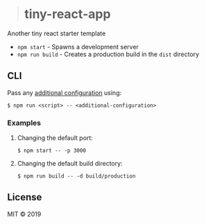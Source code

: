 > # tiny-react-app

Another tiny react starter template

- `npm start` - Spawns a development server
- `npm run build` - Creates a production build in the `dist` directory

## CLI
Pass any [additional configuration](https://parceljs.org/cli.html) using:
```
$ npm run <script> -- <additional-configuration>
```

### Examples

1. Changing the default port:
    ```
    $ npm start -- -p 3000
    ```

2. Changing the default build directory:
    ```
    $ npm run build -- -d build/production
    ```

## License
MIT &copy; 2019
